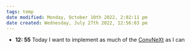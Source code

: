 ```yaml
---
tags: temp
date modified: Monday, October 10th 2022, 2:02:11 pm
date created: Wednesday, July 27th 2022, 12:56:03 pm
---
```

- **12: 55** Today I want to implement as much of the [ConvNeXt](ConvNeXt.md) as I can

